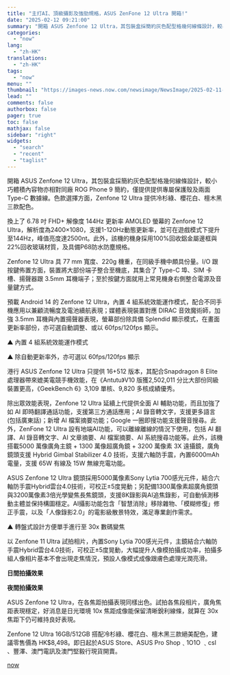 ```yaml
---
title: "主打AI、頂級攝影及強勁規格，ASUS ZenFone 12 Ultra 開箱!"
date: "2025-02-12 09:21:00"
summary: "開箱 ASUS Zenfone 12 Ultra，其包裝盒採簡約灰色配型格幾何線條設計，較小巧體積內..."
categories:
  - "now"
lang:
  - "zh-HK"
translations:
  - "zh-HK"
tags:
  - "now"
menu: ""
thumbnail: "https://images-news.now.com/newsimage/NewsImage/2025-02-11-10-03-3795Go89Z9.jpg"
lead: ""
comments: false
authorbox: false
pager: true
toc: false
mathjax: false
sidebar: "right"
widgets:
  - "search"
  - "recent"
  - "taglist"
---
```


開箱 ASUS Zenfone 12 Ultra，其包裝盒採簡約灰色配型格幾何線條設計，較小巧體積內容物亦相對同廠 ROG Phone 9 簡約，僅提供提供專屬保護殼及兩面 Type-C 數據線。色款選擇方面，Zenfone 12 Ultra 提供冷杉綠、櫻花白、檀木黑三款配色。

換上了 6.78 吋 FHD+ 解像度 144Hz 更新率 AMOLED 螢幕的 Zenfone 12 Ultra，解析度為2400×1080，支援1-120Hz動態更新率，並可在遊戲模式下提升至144Hz，峰值亮度達2500nt。此外，該機的機身採用100%回收鋁金屬邊框與22%回收玻璃材質，及具備P68防水防塵規格。

Zenfone 12 Ultra 具 77 mm 寬度、220g 機重，在同級手機中頗具份量。I/O 跟按鍵佈置方面，裝置將大部份端子整合至機底，其集合了 Type-C 埠、SIM 卡槽、揚聲器跟 3.5mm 耳機端子；至於按鍵方面就用上常見機身右側整合電源及音量鍵方式。

預載 Android 14 的 Zenfone 12 Ultra，內置 4 組系統效能運作模式，配合不同手機應用以兼顧流暢度及電池續航表現；媒體表現裝置對應 DIRAC 音效魔術師，加強 3.5mm 耳機與內置揚聲器表現，螢幕部份除具備 Splendid 顯示模式，在畫面更新率部份，亦可選自動調整、或以 60fps/120fps 顯示。

▲ 內置 4 組系統效能運作模式

▲ 除自動更新率外，亦可選以 60fps/120fps 顯示

港行 ASUS Zenfone 12 Ultra 只提供 16+512 版本，其配合Snapdragon 8 Elite處理器帶來媲美電競手機效能，在《Antutu》V10 版獲2,502,011 分比大部份同級裝置更高，《GeekBench 6》3,109 單核、9,820 多核成績優秀。

除出眾效能表現，Zenfone 12 Ultra 延續上代提供全面 AI 輔助功能，而且加強了如 AI 即時翻譯通話功能，支援第三方通話應用；AI 錄音轉文字，支援更多語言 (包括廣東話)；新增 AI 檔案摘要功能；Google 一圈即搜功能支援聲音搜尋。此外，ZenFone 12 Ultra 設有地端AI功能，可以離線離線的情況下使用，包括 AI 翻譯、AI 錄音轉文字、AI 文章摘要、AI 檔案摘要、AI 系統搜尋功能等。此外，該機搭載5000 萬像廣角主鏡 + 1300 萬像超廣角鏡 + 3200 萬像素 3X 遠攝鏡，廣角鏡頭支援 Hybrid Gimbal Stabilizer 4.0 技術，支援六軸防手震，內置6000mAh 電量，支援 65W 有線及 15W 無線充電功能。

ASUS Zenfone 12 Ultra 鏡頭採用5000萬像素Sony Lytia 700感光元件，結合六軸防手震Hybrid雲台4.0技術，可校正±5度晃動；另配備1300萬像素超廣角鏡頭與3200萬像素3倍光學變焦長焦鏡頭，支援8K錄影與AI追焦錄影，可自動偵測移動主體並保持構圖穩定。AI攝影功能包含「智慧消除」移除雜物、「模糊修復」修正手震，以及「人像錄影2.0」的電影級散景特效，滿足專業創作需求。

▲ 轉盤式設計方便單手進行至 30x 數碼變焦

以 Zenfone 11 Ultra 試拍相片，內置Sony Lytia 700感光元件，主鏡結合六軸防手震Hybrid雲台4.0技術，可校正±5度晃動，大幅提升人像模拍攝成功率，拍攝多組人像相片基本不會出現走焦情況，預設人像模式成像跟膚色處理光潤亮滑。

**日間拍攝效果**

**夜間拍攝效果**

ASUS Zenfone 12 Ultra，在各焦距拍攝表現同樣出色。試拍各焦段相片，廣角焦距表現穩定，好消息是日光環境 10x 焦距成像能保留清晰銳利線條，就算在 30x 焦距下仍可維持良好表現。

Zenfone 12 Ultra 16GB/512GB 搭配冷杉綠、櫻花白、檀木黑三款絕美配色，建議零售價為 HK$8,498。即日起於ASUS Store、ASUS Pro Shop﹑1O1O ﹑csl 、豐澤、澳門電訊及澳門堅毅行現貨開賣。

[now](https://news.now.com/home/technology/player?newsId=593125)
